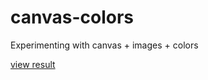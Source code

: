 # canvas-colors

Experimenting with canvas + images + colors

[view result](https://xa-bi.github.io/canvas-colors/)
